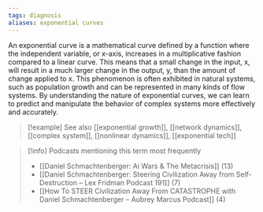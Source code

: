```yaml
---
tags: diagnosis
aliases: exponential curves
---
```


An exponential curve is a mathematical curve defined by a function where the independent variable, or x-axis, increases in a multiplicative fashion compared to a linear curve. This means that a small change in the input, x, will result in a much larger change in the output, y, than the amount of change applied to x. This phenomenon is often exhibited in natural systems, such as population growth and can be represented in many kinds of flow systems. By understanding the nature of exponential curves, we can learn to predict and manipulate the behavior of complex systems more effectively and accurately.

> [!example] See also
> [[exponential growth]], [[network dynamics]], [[complex system]], [[nonlinear dynamics]], [[exponential tech]]

> [!info] Podcasts mentioning this term most frequently
> * [[Daniel Schmachtenberger: Ai Wars & The Metacrisis]] (13)
> * [[Daniel Schmachtenberger: Steering Civilization Away from Self-Destruction – Lex Fridman Podcast 191]] (7)
> * [[How To STEER Civilization Away From CATASTROPHE with Daniel Schmachtenberger – Aubrey Marcus Podcast]] (4)